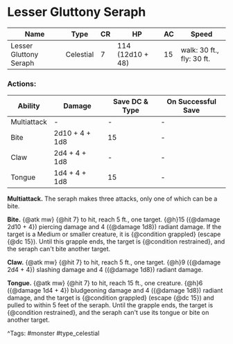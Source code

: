 # Lesser Gluttony Seraph

| Name | Type | CR | HP | AC | Speed |
|------|------|----|----|----|-------|
| Lesser Gluttony Seraph | Celestial | 7 | 114 (12d10 + 48) | 15 | walk: 30 ft., fly: 30 ft. |

### Actions:

| Ability | Damage | Save DC & Type | On Successful Save |
|---------|--------|----------------|--------------------|
| Multiattack | - | - | - |
| Bite | 2d10 + 4 + 1d8 | 15 | - |
| Claw | 2d4 + 4 + 1d8 | - | - |
| Tongue | 1d4 + 4 + 1d8 | 15 | - |


**Multiattack.** The seraph makes three attacks, only one of which can be a bite.

**Bite.** {@atk mw} {@hit 7} to hit, reach 5 ft., one target. {@h}15 ({@damage 2d10 + 4}) piercing damage and 4 ({@damage 1d8}) radiant damage. If the target is a Medium or smaller creature, it is {@condition grappled} (escape {@dc 15}). Until this grapple ends, the target is {@condition restrained}, and the seraph can't bite another target.

**Claw.** {@atk mw} {@hit 7} to hit, reach 5 ft., one target. {@h}9 ({@damage 2d4 + 4}) slashing damage and 4 ({@damage 1d8}) radiant damage.

**Tongue.** {@atk mw} {@hit 7} to hit, reach 15 ft., one creature. {@h}6 ({@damage 1d4 + 4}) bludgeoning damage and 4 ({@damage 1d8}) radiant damage, and the target is {@condition grappled} (escape {@dc 15}) and pulled to within 5 feet of the seraph. Until the grapple ends, the target is {@condition restrained}, and the seraph can't use its tongue or bite on another target.

^Tags: #monster #type_celestial